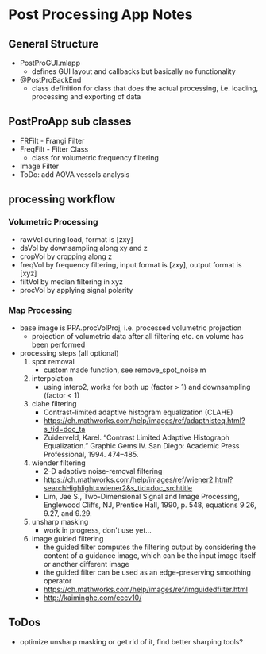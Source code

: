 # Post Processing App Notes

## General Structure

- PostProGUI.mlapp
  - defines GUI layout and callbacks but basically no functionality
- @PostProBackEnd
  - class definition for class that does the actual processing, i.e. loading, processing and exporting of data

## PostProApp sub classes

- FRFilt - Frangi Filter
- FreqFilt - Filter Class
  - class for volumetric frequency filtering
- Image Filter
- ToDo: add AOVA vessels analysis

## processing workflow

### Volumetric Processing

- rawVol during load, format is [zxy]
- dsVol by downsampling along xy and z
- cropVol by cropping along z
- freqVol by frequency filtering, input format is [zxy], output format is [xyz]
- filtVol by median filtering in xyz
- procVol by applying signal polarity

### Map Processing

- base image is PPA.procVolProj, i.e. processed volumetric projection
  - projection of volumetric data after all filtering etc. on volume has been performed
- processing steps (all optional)
  1. spot removal
     - custom made function, see remove_spot_noise.m
  2. interpolation
     - using interp2, works for both up (factor > 1) and downsampling (factor < 1)
  3. clahe filtering
     - Contrast-limited adaptive histogram equalization (CLAHE)
     - <https://ch.mathworks.com/help/images/ref/adapthisteq.html?s_tid=doc_ta> 
     - Zuiderveld, Karel. “Contrast Limited Adaptive Histograph Equalization.” Graphic Gems IV. San Diego: Academic Press Professional, 1994. 474–485.
  4. wiender filtering
     - 2-D adaptive noise-removal filtering
     - <https://ch.mathworks.com/help/images/ref/wiener2.html?searchHighlight=wiener2&s_tid=doc_srchtitle>
     - Lim, Jae S., Two-Dimensional Signal and Image Processing, Englewood Cliffs, NJ, Prentice Hall, 1990, p. 548, equations 9.26, 9.27, and 9.29.
  5. unsharp masking
     - work in progress, don't use yet...
  6. image guided filtering
     - the guided filter computes the filtering output by considering the content of a guidance image, which can be the input image itself or another different image
     - the guided filter can be used as an edge-preserving smoothing operator
     - <https://ch.mathworks.com/help/images/ref/imguidedfilter.html>
     - <http://kaiminghe.com/eccv10/>

## ToDos

- optimize unsharp masking or get rid of it, find better sharping tools?
